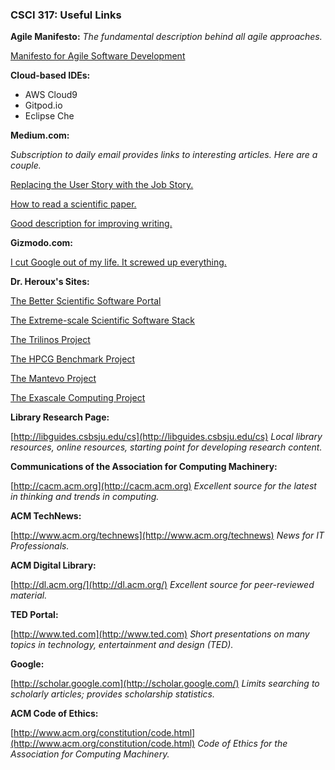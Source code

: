 ### CSCI 317: Useful Links


**Agile Manifesto:** _The fundamental description behind all agile approaches._

[Manifesto for Agile Software Development](https://agilemanifesto.org)

**Cloud-based IDEs:**

- AWS Cloud9
- Gitpod.io
- Eclipse Che

**Medium.com:**

_Subscription to daily email provides links to interesting articles.  Here are a couple._

[Replacing the User Story with the Job Story.](https://jtbd.info/replacing-the-user-story-with-the-job-story-af7cdee10c27)

[How to read a scientific paper.](https://medium.com/elysium-health/how-to-read-a-scientific-paper-695188037080)

[Good description for improving writing.](https://medium.com/practicecomesfirst/dr-jordan-b-petersons-10-step-guide-to-clearer-thinking-through-essay-writing-1ab79a94937)

**Gizmodo.com:**

[I cut Google out of my life.  It screwed up everything.](https://gizmodo.com/i-cut-google-out-of-my-life-it-screwed-up-everything-1830565500)

**Dr. Heroux's Sites:**

[The Better Scientific Software Portal](https://bssw.io)

[The Extreme-scale Scientific Software Stack](http://e4s.io)

[The Trilinos Project](https://trilinos.github.io)

[The HPCG Benchmark Project](https://hpcg-benchmark.org)

[The Mantevo Project](https://mantevo.github.io)

[The Exascale Computing Project](https://exascaleproject.org)

**Library Research Page:**

[http://libguides.csbsju.edu/cs](http://libguides.csbsju.edu/cs) _Local library resources, online resources, starting point for developing research content._

**Communications of the Association for Computing Machinery:**

[http://cacm.acm.org](http://cacm.acm.org) _Excellent source for the latest in thinking and trends in computing._

**ACM TechNews:**

[http://www.acm.org/technews](http://www.acm.org/technews) _News for IT Professionals._

**ACM Digital Library:**

[http://dl.acm.org/](http://dl.acm.org/) _Excellent source for peer-reviewed material._

**TED Portal:**

[http://www.ted.com](http://www.ted.com) _Short presentations on many topics in technology, entertainment and design (TED)._

**Google:**

[http://scholar.google.com](http://scholar.google.com/) _Limits searching to scholarly articles; provides scholarship statistics._

**ACM Code of Ethics:**

[http://www.acm.org/constitution/code.html](http://www.acm.org/constitution/code.html) _Code of Ethics for the Association for Computing Machinery._

